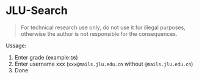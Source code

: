 # JLU-Search
> For technical research use only, do not use it for illegal purposes, otherwise the author is not responsible for the consequences.

Ussage:
1. Enter grade (example:`16`)
2. Enter username xxx (`xxx@mails.jlu.edu.cn` without `@mails.jlu.edu.cn`)
3. Done

